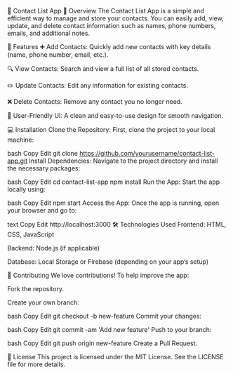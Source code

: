 📱 Contact List App
🚀 Overview
The Contact List App is a simple and efficient way to manage and store your contacts. You can easily add, view, update, and delete contact information such as names, phone numbers, emails, and additional notes.

🌟 Features
➕ Add Contacts: Quickly add new contacts with key details (name, phone number, email, etc.).

🔍 View Contacts: Search and view a full list of all stored contacts.

✏️ Update Contacts: Edit any information for existing contacts.

❌ Delete Contacts: Remove any contact you no longer need.

🎨 User-Friendly UI: A clean and easy-to-use design for smooth navigation.

💻 Installation
Clone the Repository: First, clone the project to your local machine:

bash
Copy
Edit
git clone https://github.com/yourusername/contact-list-app.git
Install Dependencies: Navigate to the project directory and install the necessary packages:

bash
Copy
Edit
cd contact-list-app
npm install
Run the App: Start the app locally using:

bash
Copy
Edit
npm start
Access the App: Once the app is running, open your browser and go to:

text
Copy
Edit
http://localhost:3000
🛠️ Technologies Used
Frontend: HTML, CSS, JavaScript

Backend: Node.js (if applicable)

Database: Local Storage or Firebase (depending on your app’s setup)

🤝 Contributing
We love contributions! To help improve the app:

Fork the repository.

Create your own branch:

bash
Copy
Edit
git checkout -b new-feature
Commit your changes:

bash
Copy
Edit
git commit -am 'Add new feature'
Push to your branch:

bash
Copy
Edit
git push origin new-feature
Create a Pull Request.

📜 License
This project is licensed under the MIT License. See the LICENSE file for more details.